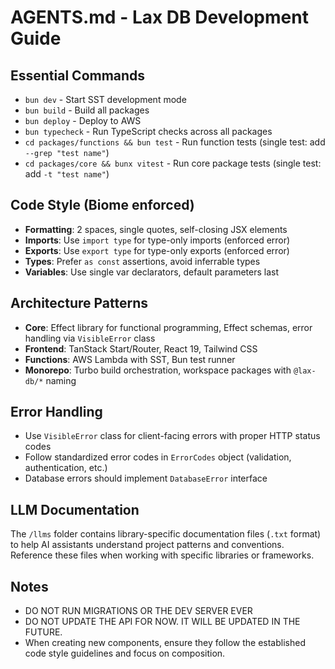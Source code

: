 # AGENTS.md - Lax DB Development Guide

## Essential Commands

- `bun dev` - Start SST development mode
- `bun build` - Build all packages
- `bun deploy` - Deploy to AWS
- `bun typecheck` - Run TypeScript checks across all packages
- `cd packages/functions && bun test` - Run function tests (single test: add
  `--grep "test name"`)
- `cd packages/core && bunx vitest` - Run core package tests (single test: add
  `-t "test name"`)

## Code Style (Biome enforced)

- **Formatting**: 2 spaces, single quotes, self-closing JSX elements
- **Imports**: Use `import type` for type-only imports (enforced error)
- **Exports**: Use `export type` for type-only exports (enforced error)
- **Types**: Prefer `as const` assertions, avoid inferrable types
- **Variables**: Use single var declarators, default parameters last

## Architecture Patterns

- **Core**: Effect library for functional programming, Effect schemas, error
  handling via `VisibleError` class
- **Frontend**: TanStack Start/Router, React 19, Tailwind CSS
- **Functions**: AWS Lambda with SST, Bun test runner
- **Monorepo**: Turbo build orchestration, workspace packages with `@lax-db/*`
  naming

## Error Handling

- Use `VisibleError` class for client-facing errors with proper HTTP status
  codes
- Follow standardized error codes in `ErrorCodes` object (validation,
  authentication, etc.)
- Database errors should implement `DatabaseError` interface

## LLM Documentation

The `/llms` folder contains library-specific documentation files (`.txt` format) to help AI assistants understand project patterns and conventions. Reference these files when working with specific libraries or frameworks.

## Notes

- DO NOT RUN MIGRATIONS OR THE DEV SERVER EVER
- DO NOT UPDATE THE API FOR NOW. IT WILL BE UPDATED IN THE FUTURE.
- When creating new components, ensure they follow the established code style guidelines and focus on composition.
